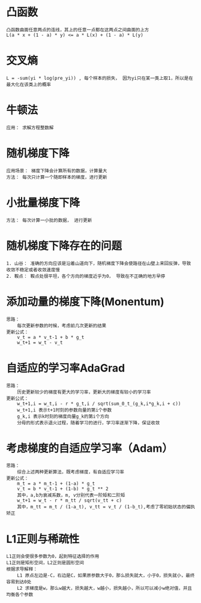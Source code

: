 # 凸函数
    凸函数曲面任意两点的连线，其上的任意一点都在这两点之间曲面的上方
    L(a * x + (1 - a) * y) <= a * L(x) + (1 - a) * L(y)

# 交叉熵
    L = -sum(yi * log(pre_yi)) , 每个样本的损失， 因为yi只在某一类上取1，所以是在最大化在该类上的概率

# 牛顿法
    应用： 求解方程整数解
    
# 随机梯度下降
    应用场景： 梯度下降会计算所有的数据，计算量大
    方法： 每次只计算一个随即样本的梯度，进行更新
    
# 小批量梯度下降
    方法： 每次计算一小批的数据， 进行更新
    
# 随机梯度下降存在的问题
    1. 山谷： 准确的方向应该是沿着山道向下，随机梯度下降会使路径在山壁上来回反弹，导致收敛不稳定或者收敛速度慢
    2. 鞍点： 鞍点处很平坦，各个方向的梯度近乎为0， 导致在不正确的地方早停
# 添加动量的梯度下降(Monentum)
    思路：
        每次更新参数的时候，考虑前几次更新的结果
    更新公式：
        v_t = a * v_t-1 + b * g_t
        w_t+1 = w_t - v_t

# 自适应的学习率AdaGrad
    思路：
        历史更新较少的梯度有更大的学习率，更新大的梯度有较小的学习率
    更新公式：
        w_t+1,i = w_t,i - r * g_t,i / sqrt(sum_0_t_(g_k,i*g_k,i + c))
        w_t+1,i 表示t+1时刻的参数向量的第i个参数
        g_k,i 表示k时刻的梯度向量g_k的第i个方向
        分母的形式表示退火过程，随着学习的进行，学习率逐渐下降，保证收敛
# 考虑梯度的自适应学习率（Adam）
    思路：
        综合上述两种更新算法，既考虑梯度，有自适应学习率
    更新公式：
        m_t = a * m_t-1 + (1-a) * g_t
        v_t = b * v_t-1 + (1-b) * g_t ** 2
        其中，a,b为衰减系数，m, v分别代表一阶矩和二阶矩
        w_t+1 = w_t - r * m_tt / sqrt(v_tt + c)
        其中，m_tt = m_t / (1-a_t), v_tt = v_t / (1-b_t),考虑了零初始状态的偏执矫正

# L1正则与稀疏性
    L1正则会使很多参数为0，起到特征选择的作用
    L1正则是矩形空间，L2正则是圆形空间
    根据求导解释：
        L1 原点左边是-C，右边是C，如果原参数大于0，那么损失就大，小于0，损失就小，最终容易到达0处
        L2 求梯度是w，那么w越大，损失越大，w越小，损失越小，所以可以减小w绝对值，并且均衡各个参数
